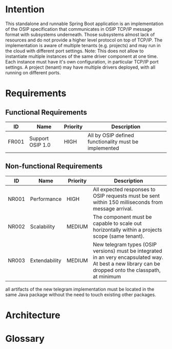 # Intention

This standalone and runnable Spring Boot application is an implementation of the OSIP specification that communicates in OSIP TCP/IP message format
with subsystems underneath. Those subsystems almost lack of resources and do not provide a higher level protocol on top of TCP/IP. The
implementation is aware of multiple tenants (e.g. projects) and may run in the cloud with different port settings. Note: This does not allow
to instantiate multiple instances of the same driver component at one time. Each instance must have it's own configuration, in particular
TCP/IP port settings. A project (tenant) may have multiple drivers deployed, with all running on different ports.

# Requirements

## Functional Requirements

ID | Name | Priority | Description
--- | --- | --- | ---
FR001 | Support OSIP 1.0 | HIGH | All by OSIP defined functionality must be implemented

## Non-functional Requirements

ID | Name | Priority | Description
--- | --- | --- | ---
NR001 | Performance | HIGH | All expected responses to OSIP requests must be sent within 150 milliseconds from message arrival.
NR002 | Scalability | MEDIUM | The component must be capable to scale out horizontally within a projects scope (same tenant).
NR003 | Extendability | MEDIUM | New telegram types (OSIP versions) must be integrated in an very encapsulated way. At best a new library can be dropped onto the classpath, at minimum 
 all artifacts of the new telegram implementation must be located in the same Java package without the need to touch existing other packages.

# Architecture

# Glossary

